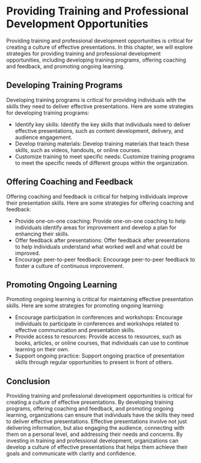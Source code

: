 Providing Training and Professional Development Opportunities
=======================================================================================================================

Providing training and professional development opportunities is critical for creating a culture of effective presentations. In this chapter, we will explore strategies for providing training and professional development opportunities, including developing training programs, offering coaching and feedback, and promoting ongoing learning.

Developing Training Programs
----------------------------

Developing training programs is critical for providing individuals with the skills they need to deliver effective presentations. Here are some strategies for developing training programs:

* Identify key skills: Identify the key skills that individuals need to deliver effective presentations, such as content development, delivery, and audience engagement.
* Develop training materials: Develop training materials that teach these skills, such as videos, handouts, or online courses.
* Customize training to meet specific needs: Customize training programs to meet the specific needs of different groups within the organization.

Offering Coaching and Feedback
------------------------------

Offering coaching and feedback is critical for helping individuals improve their presentation skills. Here are some strategies for offering coaching and feedback:

* Provide one-on-one coaching: Provide one-on-one coaching to help individuals identify areas for improvement and develop a plan for enhancing their skills.
* Offer feedback after presentations: Offer feedback after presentations to help individuals understand what worked well and what could be improved.
* Encourage peer-to-peer feedback: Encourage peer-to-peer feedback to foster a culture of continuous improvement.

Promoting Ongoing Learning
--------------------------

Promoting ongoing learning is critical for maintaining effective presentation skills. Here are some strategies for promoting ongoing learning:

* Encourage participation in conferences and workshops: Encourage individuals to participate in conferences and workshops related to effective communication and presentation skills.
* Provide access to resources: Provide access to resources, such as books, articles, or online courses, that individuals can use to continue learning on their own.
* Support ongoing practice: Support ongoing practice of presentation skills through regular opportunities to present in front of others.

Conclusion
----------

Providing training and professional development opportunities is critical for creating a culture of effective presentations. By developing training programs, offering coaching and feedback, and promoting ongoing learning, organizations can ensure that individuals have the skills they need to deliver effective presentations. Effective presentations involve not just delivering information, but also engaging the audience, connecting with them on a personal level, and addressing their needs and concerns. By investing in training and professional development, organizations can develop a culture of effective presentations that helps them achieve their goals and communicate with clarity and confidence.
